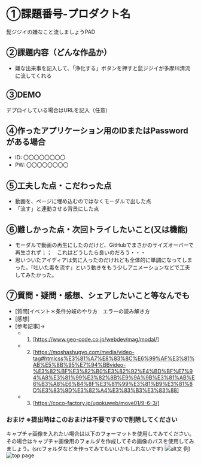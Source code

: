 # ①課題番号-プロダクト名
 
 髭ジジイの嫌なこと流しましょうPAD

## ②課題内容（どんな作品か）

- 嫌な出来事を記入して、「浄化する」ボタンを押すと髭ジジイが多摩川清流に流してくれる

## ③DEMO

デプロイしている場合はURLを記入（任意）

## ④作ったアプリケーション用のIDまたはPasswordがある場合

- ID: 〇〇〇〇〇〇〇〇
- PW: 〇〇〇〇〇〇〇〇

## ⑤工夫した点・こだわった点

- 動画を、ページに埋め込むのではなくモーダルで出した点
- 「流す」と連動させる背景にした点

## ⑥難しかった点・次回トライしたいこと(又は機能)

- モーダルで動画の再生にしたのだけど、GitHubでまさかのサイズオーバーで再生されず；；　これはどうしたら良いのだろう・・・
- 思いついたアイディアは気に入ったのだけれども全体的に単調になってしまった。「吐いた毒を流す」という動きをもう少しアニメーションなどで工夫してみたかった。

## ⑦質問・疑問・感想、シェアしたいこと等なんでも

- [質問]イベント＊条件分岐のやり方　エラーの読み解き方
- [感想]
- [参考記事]→
  - 1. [https://www.geo-code.co.jp/webdev/mag/modal/]
  - 2. [https://moshashugyo.com/media/video-tag#htmlcss%E3%81%A7%E8%83%8C%E6%99%AF%E3%81%AB%E5%8B%95%E7%94%BBvideo-%E3%82%BF%E3%82%B0%E3%82%92%E4%BD%BF%E7%94%A8%E3%81%99%E3%82%8B%E9%9A%9B%E3%81%AB%E6%B3%A8%E6%84%8F%E3%81%99%E3%81%B9%E3%81%8D%E3%83%9D%E3%82%A4%E3%83%B3%E3%83%88]
  - 3. [https://coco-factory.jp/ugokuweb/move01/9-6-3/]

### おまけ ※提出時はこのおまけは不要ですので削除してください

キャプチャ画像を入れたい場合は以下のフォーマットを使用してみてください。その場合はキャプチャ画像用のフォルダを作成してその画像のパスを使用してみましょう。(srcフォルダなどを作ってみてもいいかもしれないです)
![alt文](画像URL)
例)
![top page](./src/capture1.png)

